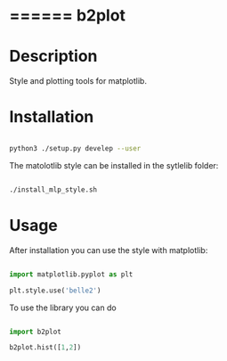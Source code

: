 ======
b2plot
======




Description
===========

Style and plotting tools for matplotlib.

Installation
============

```bash

python3 ./setup.py develep --user

```

The matolotlib style can be installed in the sytlelib folder:

```bash

./install_mlp_style.sh

```

Usage
=====

After installation you can use the style with matplotlib:

```python

import matplotlib.pyplot as plt

plt.style.use('belle2')

```

  
To use the library you can do 

```python

import b2plot

b2plot.hist([1,2])

```

  

